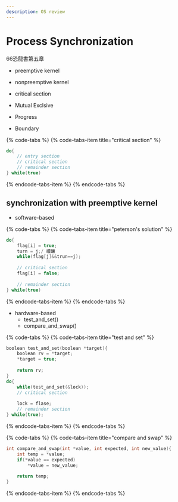 ```yaml
---
description: OS review
---
```


# Process Synchronization

66恐龍書第五章

* preemptive kernel
* nonpreemptive kernel



*  critical section
  * Mutual Exclsive
  * Progress
  * Boundary

{% code-tabs %}
{% code-tabs-item title="critical section" %}
```c
do{
    // entry section
    // critical section
    // remainder section
} while(true)
```
{% endcode-tabs-item %}
{% endcode-tabs %}

## synchronization with preemptive kernel

* software-based

{% code-tabs %}
{% code-tabs-item title="peterson\'s solution" %}
```c
do{
    flag[i] = true;
    turn = j;/ 禮讓
    while(flag[j]&&trun==j);
    
    // critical section
    flag[i] = false;
    
    // remainder section
} while(true)        
```
{% endcode-tabs-item %}
{% endcode-tabs %}

* hardware-based
  * test\_and\_set\(\)
  * compare\_and\_swap\(\)

{% code-tabs %}
{% code-tabs-item title="test and set" %}
```c
boolean test_and_set(boolean *target){
    boolean rv = *target;
    *target = true;
    
    return rv;
}
do{
    while(test_and_set(&lock));
    // critical section
    
    lock = flase;
    // remainder section
} while(true);
```
{% endcode-tabs-item %}
{% endcode-tabs %}

{% code-tabs %}
{% code-tabs-item title="compare and swap" %}
```c
int compare_and_swap(int *value, int expected, int new_value){
    int temp = *value;
    if(*value == expected)
        *value = new_value;
    
    return temp;
}
```
{% endcode-tabs-item %}
{% endcode-tabs %}

